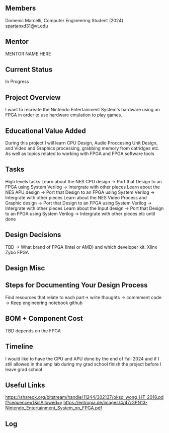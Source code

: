 ## Members
Domenic Marcelli, Computer Engineering Student (2024)
spartanxd31@vt.edu

## Mentor
MENTOR NAME HERE

## Current Status
In Progress

## Project Overview

I want to recreate the Nintendo Entertainment System's hardware using an FPGA in order to use hardware emulation to play games.
## Educational Value Added

During this project I will learn CPU Design, Audio Proccesing Unit Design, and Video and Graphics processing, grabbing memory from catridges etc. As well as 
topics related to working with FPGA and FPGA software tools

## Tasks

<!-- Your Text Here. You may work with your mentor on this later when they are assigned -->
High levels tasks
Learn about the NES CPU design -> Port that Design to an FPGA using System Verilog -> Intergrate with other pieces
Learn about the NES APU design -> Port that Design to an FPGA using System Verilog -> Intergrate with other pieces
Learn about the NES Video Process and Graphic design -> Port that Design to an FPGA using System Verilog -> Intergrate with other pieces
Learn about the Input design -> Port that Design to an FPGA using System Verilog -> Intergrate with other pieces
etc until done

## Design Decisions

<!-- Your Text Here. You may work with your mentor on this later when they are assigned -->
TBD -> What brand of FPGA (Intel or AMD) and which developer kit.
Xlinx Zybo FPGA
## Design Misc

<!-- Your Text Here. You may work with your mentor on this later when they are assigned -->

## Steps for Documenting Your Design Process

<!-- Your Text Here. You may work with your mentor on this later when they are assigned -->
Find resources that relate to each part-> write thoughts -> commment code -> Keep engineering notebook
github

## BOM + Component Cost

<!-- Your Text Here. You may work with your mentor on this later when they are assigned -->
TBD depends on the FPGA

## Timeline

<!-- Your Text Here. You may work with your mentor on this later when they are assigned -->
I would like to have the CPU and APU done by the end of Fall 2024 and if I still allowed in the amp lab during my grad school finish the project before I leave grad school

## Useful Links

<!-- Your Text Here. You may work with your mentor on this later when they are assigned -->
https://shareok.org/bitstream/handle/11244/302137/oksd_wong_HT_2018.pdf?sequence=1&isAllowed=y
https://entropia.de/images/4/47/GPN13-Nintendo_Entertainment_System_on_FPGA.pdf

## Log

<!-- Your Text Here. You may work with your mentor on this later when they are assigned -->
